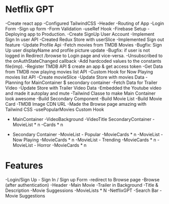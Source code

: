 # Netflix GPT

-Create react app
-Configured TailwindCSS
-Header
-Routing of App
-Login Form
-Sign up form
-Form Validation
-useRef Hook 
-Firebase Setup
-Deploying app to Production.
-Create SignUp User Account
-Implement Sign In user API
-Created Redux Store with userSlice
-Implemented Sign out feature
-Update Profile Api 
-Fetch movies from TMDB Movies
-Bugfix: Sign Up user displayName and profile picture update
-Bugfix: if user is not logged in Redirect /browse to Login page and vice-versa.
-Unsubscribed to the onAuthStateChanged callback
-Add hardcoded values to the constants file(imp).
-Register TMDB API $ create an app & get access token
-Get Data from TMDB now playing movies list API
-Custom Hook for Now Playing movies list API
-Create movieSlice
-Update Store with movies Data
-Planning for MainContainer $ secondary container
-Fetch Data for Trailer Video
-Update Store with Trailer Video Data
-Embedded the Youtube video and made it autoplay and mute 
-Tailwind Classe to make Main Container look awesome
-Build Secondary Component 
-Build Movie List
-Build Movie Card
-TMDB Image CDN URL
-Made the Browse page amazing with Tailwind CSS
-usePopularMovies Custom Hook


* MainContainer
    -VideoBackground
    -VideoTitle
  SecondaryContainer
    -MovieList * n
       -Cards * n

* Secondary Container
    -MovieList - Popular
        -MovieCards * n
    -MovieList - Now Playing
        -MovieCards * n
    -MovieList - Trending
        -MovieCards * n 
     -MovieList - Horror
        -MovieCards * n

# Features
-Login/Sign Up
    - Sign In / Sign up Form
    -redirect to Browse page
-Browse (after authentication)
    -Header
    -Main Movie
        -Trailer in Background
        -Title & Description
        -Movie Suggessions
            -MovieLists * N
-NetflixGPT
    -Search Bar
    -Movie Suggestions